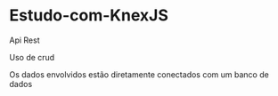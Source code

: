 # Estudo-com-KnexJS

Api Rest

Uso de crud

Os dados envolvidos estão diretamente conectados com um banco de dados
